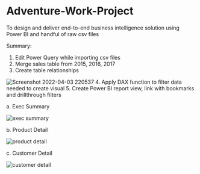 # Adventure-Work-Project
To design and deliver end-to-end business intelligence solution using Power BI and handful of raw csv files

Summary:
1. Edit Power Query while importing csv files
2. Merge sales table from 2015, 2016, 2017
3. Create table relationships

![Screenshot 2022-04-03 220537](https://user-images.githubusercontent.com/60421868/161432139-7f7864a2-7196-40a9-ae82-d7a9185ddc94.png)
4. Apply DAX function to filter data needed to create visual
5. Create Power BI report view, link with bookmarks and drillthrough filters

  a. Exec Summary

 ![exec summary](https://user-images.githubusercontent.com/60421868/161435779-ddd8cf99-934a-44cc-989b-1135915b2dd1.png)
  
  b. Product Detail
 
 ![product detail](https://user-images.githubusercontent.com/60421868/161435781-2f125de7-e16c-4a66-aca4-15924983a959.png)
  
  c. Customer Detail
 
 ![customer detail](https://user-images.githubusercontent.com/60421868/161435785-10ddb4b1-feb0-449e-969b-4b943b6fcd76.png)

 
